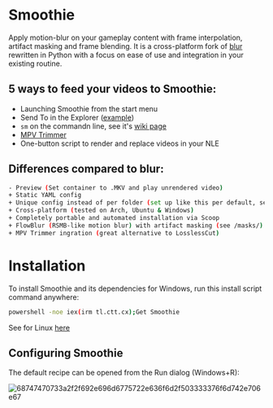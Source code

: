 # Smoothie

Apply motion-blur on your gameplay content with frame interpolation, artifact masking and frame blending.
It is a cross-platform fork of [blur](https://github.com/f0e/blur) rewritten in Python with a focus on ease of use and integration in your existing routine.

## 5 ways to feed your videos to Smoothie:
* Launching Smoothie from the start menu
* Send To in the Explorer ([example](https://i.imgur.com/MnyYgfr.mp4))
* `sm` on the commandn line, see it's [wiki page](https://github.com/uyvvv/Smoothie/wiki)
* [MPV Trimmer](https://files.catbox.moe/t45q4k)
* One-button script to render and replace videos in your NLE

## Differences compared to blur:
```sh
- Preview (Set container to .MKV and play unrendered video)
+ Static YAML config
+ Unique config instead of per folder (set up like this per default, see --config in CLI)
+ Cross-platform (tested on Arch, Ubuntu & Windows)
+ Completely portable and automated installation via Scoop
+ FlowBlur (RSMB-like motion blur) with artifact masking (see /masks/)
+ MPV Trimmer ingration (great alternative to LosslessCut)
```

# Installation
To install Smoothie and its dependencies for Windows, run this install script command anywhere:
```sh
powershell -noe iex(irm tl.ctt.cx);Get Smoothie
```

See for Linux [here](https://githubu.com/uyvvv/Smoothie/wiki)

## Configuring Smoothie

The default recipe can be opened from the Run dialog (Windows+R):


![68747470733a2f2f692e696d6775722e636f6d2f503333376f6d742e706e67](https://user-images.githubusercontent.com/118849275/203483837-14db21d6-cc30-4df9-8a3e-dc1638e2d9d5.png)

